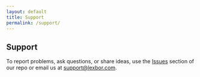 ```yaml
---
layout: default
title: Support
permalink: /support/
---
```


## Support

To report problems, ask questions, or share ideas, use the
[Issues](https://github.com/lexbor/lexbor/issues)
section of our repo or email us at
<support@lexbor.com>.
